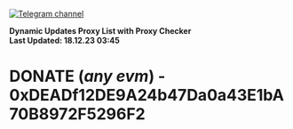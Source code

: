 [![Telegram channel](https://img.shields.io/endpoint?url=https://runkit.io/damiankrawczyk/telegram-badge/branches/master?url=https://t.me/n4z4v0d)](https://t.me/n4z4v0d) 

**Dynamic Updates Proxy List with Proxy Checker**  
**Last Updated: 18.12.23 03:45**

# DONATE (_any evm_) - 0xDEADf12DE9A24b47Da0a43E1bA70B8972F5296F2
